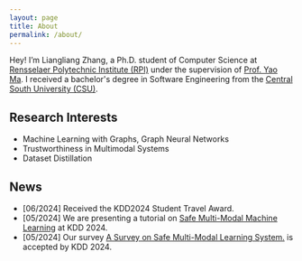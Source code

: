 ```yaml
---
layout: page
title: About
permalink: /about/
---
```


Hey! I’m Liangliang Zhang, a Ph.D. student of Computer Science at [Rensselaer Polytechnic Institute (RPI)](https://www.rpi.edu/) under the supervision of [Prof. Yao Ma](https://yaoma24.github.io/). I received a bachelor's degree in Software Engineering from the [Central South University (CSU)](https://www.csu.edu.cn/).

## Research Interests

- Machine Learning with Graphs, Graph Neural Networks
- Trustworthiness in Multimodal Systems
- Dataset Distillation

## News

- [06/2024] Received the KDD2024 Student Travel Award.
- [05/2024] We are presenting a tutorial on [Safe Multi-Modal Machine Learning](https://sites.google.com/view/kdd-tutorial/safe-multi-modal)  at KDD 2024.
- [05/2024] Our survey [A Survey on Safe Multi-Modal Learning System.](https://arxiv.org/pdf/2402.05355.pdf) is accepted by KDD 2024.